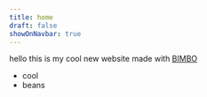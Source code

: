 ```yaml
---
title: home
draft: false
showOnNavbar: true
---
```


hello this is my cool new website made with [BIMBO](bimbo.com)

- cool
- beans